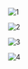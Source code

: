 ![1](https://github.com/Jagadeeshach/test/assets/141582411/cbe44057-950d-4125-a53d-8d50378faaaf)


![2](https://github.com/Jagadeeshach/test/assets/141582411/89ebed80-5856-4e54-83ee-47f0756bba0d)


![3](https://github.com/Jagadeeshach/test/assets/141582411/40d7053b-4f0e-4397-9248-c19497464cab)

![4](https://github.com/Jagadeeshach/test/assets/141582411/0d9c22c0-7524-4e11-ba79-ded6514dc337)


